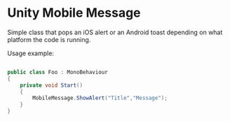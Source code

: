 # Unity Mobile Message

Simple class that pops an iOS alert or an Android toast depending on what platform the code is running.

Usage example:

```csharp

public class Foo : MonoBehaviour
{
    private void Start()
    {
        MobileMessage.ShowAlert("Title","Message");
    }
}

```
